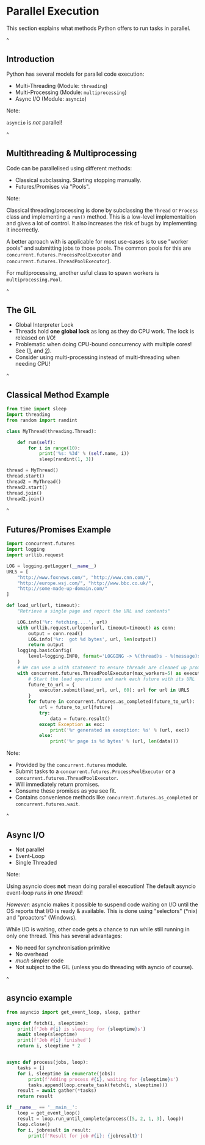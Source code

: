 # Parallel Execution

This section explains what methods Python offers to run tasks in parallel.

^

## Introduction

Python has several models for parallel code execution:

* Multi-Threading (Module: `threading`)
* Multi-Processing (Module: `multiprocessing`)
* Async I/O (Module: `asyncio`)

Note:

`asyncio` is *not* parallel!
<!-- .element: class="admonition warning" -->

^

## Multithreading & Multiprocessing

Code can be parallelised using different methods:

* Classical subclassing. Starting stopping manually.
* Futures/Promises via "Pools".

Note:

Classical threading/processing is done by subclassing the `Thread` or `Process`
class and implementing a `run()` method. This is a low-level implementaition and
gives a lot of control. It also increases the risk of bugs by implementing it
incorrectly.

A better aproach with is applicable for most use-cases is to use "worker pools"
and submitting jobs to those pools. The common pools for this are
`concurrent.futures.ProcessPoolExecutor` and
`concurrent.futures.ThreadPoolExecutor`).

For multiprocessing, another usful class to spawn workers is
`multiprocessing.Pool`.

^

## The GIL

* Global Interpreter Lock
* Threads hold **one global lock** as long as they do CPU work. The lock is
  released on I/O!
* Problematic when doing CPU-bound concurrency with multiple cores! See
  ([1](http://dabeaz.blogspot.lu/2010/01/python-gil-visualized.html), and
  [2](http://www.dabeaz.com/GIL/gilvis/)).
* Consider using multi-processing instead of multi-threading when needing CPU!

^

## Classical Method Example

```py
from time import sleep
import threading
from random import randint

class MyThread(threading.Thread):

    def run(self):
        for i in range(10):
            print('%s: %3d' % (self.name, i))
            sleep(randint(1, 3))

thread = MyThread()
thread.start()
thread2 = MyThread()
thread2.start()
thread.join()
thread2.join()
```

^

## Futures/Promises Example

```py
import concurrent.futures
import logging
import urllib.request

LOG = logging.getLogger(__name__)
URLS = [
    "http://www.foxnews.com/", "http://www.cnn.com/",
    "http://europe.wsj.com/", "http://www.bbc.co.uk/",
    "http://some-made-up-domain.com/"
]

def load_url(url, timeout):
    "Retrieve a single page and report the URL and contents"

    LOG.info('%r: fetching....', url)
    with urllib.request.urlopen(url, timeout=timeout) as conn:
        output = conn.read()
        LOG.info('%r:  got %d bytes', url, len(output))
        return output
    logging.basicConfig(
        level=logging.INFO, format='LOGGING -> %(thread)s - %(message)s'
    )
    # We can use a with statement to ensure threads are cleaned up promptly
    with concurrent.futures.ThreadPoolExecutor(max_workers=5) as executor:
        # Start the load operations and mark each future with its URL
        future_to_url = {
            executor.submit(load_url, url, 60): url for url in URLS
        }
        for future in concurrent.futures.as_completed(future_to_url):
            url = future_to_url[future]
            try:
                data = future.result()
            except Exception as exc:
                print('%r generated an exception: %s' % (url, exc))
            else:
                print('%r page is %d bytes' % (url, len(data)))
```
<!-- .element: class="smallcode" -->

Note:

* Provided by the `concurrent.futures` module.
* Submit tasks to a `concurrent.futures.ProcessPoolExecutor` or a
  `concurrent.futures.ThreadPoolExecutor`.
* Will immediately return promises.
* Consume these promises as you see fit.
* Contains convenience methods like `concurrent.futures.as_completed`
  or `concurrent.futures.wait`.

^

## Async I/O

* Not parallel
* Event-Loop
* Single Threaded

Note:

Using asyncio does **not** mean doing parallel execution! The default asyncio
event-loop *runs in one thread*!

*However:* asyncio makes it possible to suspend code waiting on I/O until the
OS reports that I/O is ready & available. This is done using "selectors"
(\*nix) and "proactors" (Windows).

While I/O is waiting, other code gets a chance to run while still running in
only one thread. This has several advantages:

* No need for synchronisation primitive
* No overhead
* *much* simpler code
* Not subject to the GIL (unless you do threading with ayncio of course).

^

## asyncio example

```py
from asyncio import get_event_loop, sleep, gather

async def fetch(i, sleeptime):
    print(f'Job #{i} is sleeping for {sleeptime}s')
    await sleep(sleeptime)
    print(f'Job #{i} finished')
    return i, sleeptime * 2


async def process(jobs, loop):
    tasks = []
    for i, sleeptime in enumerate(jobs):
        print(f'Adding process #{i}, waiting for {sleeptime}s')
        tasks.append(loop.create_task(fetch(i, sleeptime)))
    result = await gather(*tasks)
    return result

if __name__ == '__main__':
    loop = get_event_loop()
    result = loop.run_until_complete(process([5, 2, 1, 3], loop))
    loop.close()
    for i, jobresult in result:
        print(f'Result for job #{i}: {jobresult}')
```
